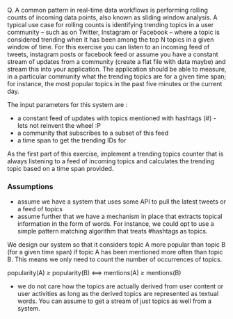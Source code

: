 Q. A common pattern in real-time data workflows is performing rolling counts of incoming data points, also known as sliding window analysis. A typical use case for rolling counts is identifying trending topics in a user community – such as on Twitter, Instagram or Facebook – where a topic is considered trending when it has been among the top N topics in a given window of time. For this exercise you can listen to an incoming feed of tweets, instagram posts or facebook feed or assume you have a constant stream of updates from a community (create a flat file with data maybe) and stream this into your application. The application should be able to measure, in a particular community what the trending topics are for a given time span; for instance, the most popular topics in the past five minutes or the current day.

The input parameters for this system are :
* a constant feed of updates with topics mentioned with hashtags (#) - lets not reinvent the wheel :P
* a community that subscribes to a subset of this feed
* a time span to get the trending IDs for

As the first part of this exercise, implement a trending topics counter that is always listening to a feed of incoming topics and calculates the trending topic based on a time span provided.

### Assumptions

* assume we have a system that uses some API to pull the latest tweets or a feed of topics 
* assume further that we have a mechanism in place that extracts topical information in the form of words. For instance, we could opt to use a simple pattern matching algorithm that treats #hashtags as topics. 

We design our system so that it considers topic A more popular than topic B (for a given time span) if topic A has been mentioned more often than topic B. This means we only need to count the number of occurrences of topics.

popularity(A) ≥ popularity(B) ⟺ mentions(A) ≥ mentions(B)

* we do not care how the topics are actually derived from user content or user activities as long as the derived topics are represented as textual words. You can assume to get a stream of just topics as well from a system.
